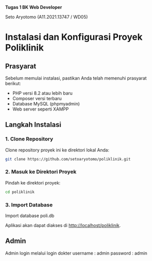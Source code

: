 **Tugas 1 BK Web Developer**

Seto Aryotomo (A11.2021.13747 / WD05)

# Instalasi dan Konfigurasi Proyek Poliklinik

## Prasyarat
Sebelum memulai instalasi, pastikan Anda telah memenuhi prasyarat berikut:
- PHP versi 8.2 atau lebih baru
- Composer versi terbaru
- Database MySQL (phpmyadmin)
- Web server seperti XAMPP

## Langkah Instalasi

### 1. Clone Repository
Clone repository proyek ini ke direktori lokal Anda:
```bash
git clone https://github.com/setoaryotomo/poliklinik.git
```

### 2. Masuk ke Direktori Proyek
Pindah ke direktori proyek:
```bash
cd poliklinik
```

### 3. Import Database
Import database poli.db

Aplikasi akan dapat diakses di [http://localhost/poliklinik](http://localhost:poliklinik).

## Admin
Admin login melalui login dokter
username : admin
password : admin


